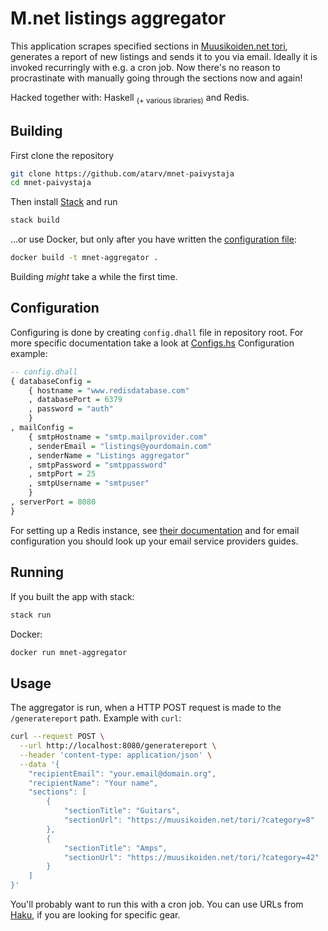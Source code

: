 # M.net listings aggregator

This application scrapes specified sections in [Muusikoiden.net
tori](https://muusikoiden.net/tori/), generates a report of new listings and
sends it to you via email. Ideally it is invoked recurringly with e.g. a cron
job. Now there's no reason to procrastinate with manually going through the
sections now and again!

Hacked together with: Haskell <sub>(+ various libraries)</sub> and Redis.

## Building

First clone the repository

```sh
git clone https://github.com/atarv/mnet-paivystaja
cd mnet-paivystaja
```

Then install
[Stack](https://docs.haskellstack.org/en/stable/README/#how-to-install) and
run

```sh
stack build
```

...or use Docker, but only after you have written the [configuration
file](#Configuration):

```sh
docker build -t mnet-aggregator .
```

Building _might_ take a while the first time.

## Configuration

Configuring is done by creating `config.dhall` file in repository root. For
more specific documentation take a look at [Configs.hs](/src/Configs.hs)
Configuration example:

```haskell
-- config.dhall
{ databaseConfig =
    { hostname = "www.redisdatabase.com"
    , databasePort = 6379
    , password = "auth"
    }
, mailConfig =
    { smtpHostname = "smtp.mailprovider.com"
    , senderEmail = "listings@yourdomain.com"
    , senderName = "Listings aggregator"
    , smtpPassword = "smtppassword"
    , smtpPort = 25
    , smtpUsername = "smtpuser"
    }
, serverPort = 8080
}
```

For setting up a Redis instance, see [their
documentation](https://redis.io/topics/quickstart) and for email
configuration you should look up your email service providers guides.

## Running

If you built the app with stack:

```sh
stack run
```

Docker:

```sh
docker run mnet-aggregator
```

## Usage

The aggregator is run, when a HTTP POST request is made to the
`/generatereport` path. Example with `curl`:

```sh
curl --request POST \
  --url http://localhost:8080/generatereport \
  --header 'content-type: application/json' \
  --data '{
    "recipientEmail": "your.email@domain.org",
    "recipientName": "Your name",
    "sections": [
        {
            "sectionTitle": "Guitars",
            "sectionUrl": "https://muusikoiden.net/tori/?category=8"
        },
        {
            "sectionTitle": "Amps",
            "sectionUrl": "https://muusikoiden.net/tori/?category=42"
        }
    ]
}'
```

You'll probably want to run this with a cron job. You can use URLs from
[Haku](https://muusikoiden.net/tori/haku.php), if you are looking for
specific gear.
